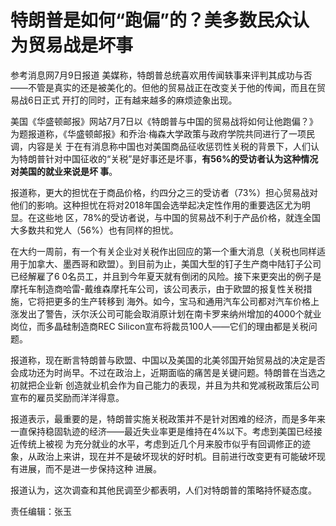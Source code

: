 # 特朗普是如何“跑偏”的？美多数民众认为贸易战是坏事

参考消息网7月9日报道 美媒称，特朗普总统喜欢用传闻轶事来评判其成功与否——不管是真实的还是被美化的。但他的贸易战正在改变关于他的传闻，而且在贸易战6日正式
开打的同时，正有越来越多的麻烦迹象出现。

美国《华盛顿邮报》网站7月7日以《特朗普与中国的贸易战将如何让他跑偏？》为题报道称，《华盛顿邮报》和乔治·梅森大学政策与政府学院共同进行了一项民调，内容是关
于在有消息称中国也对美国商品征收惩罚性关税的背景下，人们认为特朗普针对中国征收的“关税”是好事还是坏事，**有56%的受访者认为这种情况对美国的就业来说是坏
事**。

报道称，更大的担忧在于商品价格，约四分之三的受访者（73%）担心贸易战对他们的影响。这种担忧在将对2018年国会选举起决定性作用的重要选区尤为明显。在这些地
区，78%的受访者说，与中国的贸易战不利于产品价格，就连全国大多数共和党人（56%）也有同样的担忧。

在大约一周前，有一个有关企业对关税作出回应的第一个重大消息（关税也同样适用于加拿大、墨西哥和欧盟）。到目前为止，美国大型的钉子生产商中陆钉子公司已经解雇了6
0名员工，并且到今年夏天就有倒闭的风险。接下来更突出的例子是摩托车制造商哈雷-戴维森摩托车公司，该公司表示，由于欧盟的报复性关税措施，它将把更多的生产转移到
海外。如今，宝马和通用汽车公司都对汽车价格上涨发出了警告，沃尔沃公司可能会取消原计划在南卡罗来纳州增加的4000个就业岗位，而多晶硅制造商REC
Silicon宣布将裁员100人——它们的理由都是关税问题。

报道称，现在断言特朗普与欧盟、中国以及美国的北美邻国开始贸易战的决定是否会成功还为时尚早。不过在政治上，近期面临的痛苦是关键问题。特朗普在当选之初就把企业新
创造就业机会作为自己能力的表现，并且为共和党减税政策后公司宣布的雇员奖励而洋洋得意。

报道表示，最重要的是，特朗普实施关税政策并不是针对困难的经济，而是多年来一直保持稳固轨迹的经济——最近失业率更是维持在4%以下。考虑到美国已经接近传统上被视
为充分就业的水平，考虑到近几个月来股市似乎有回调修正的迹象，从政治上来讲，现在并不是破坏现状的好时机。目前进行改变更有可能破坏现有进展，而不是进一步保持这种
进展。

报道认为，这次调查和其他民调至少都表明，人们对特朗普的策略持怀疑态度。

责任编辑：张玉

